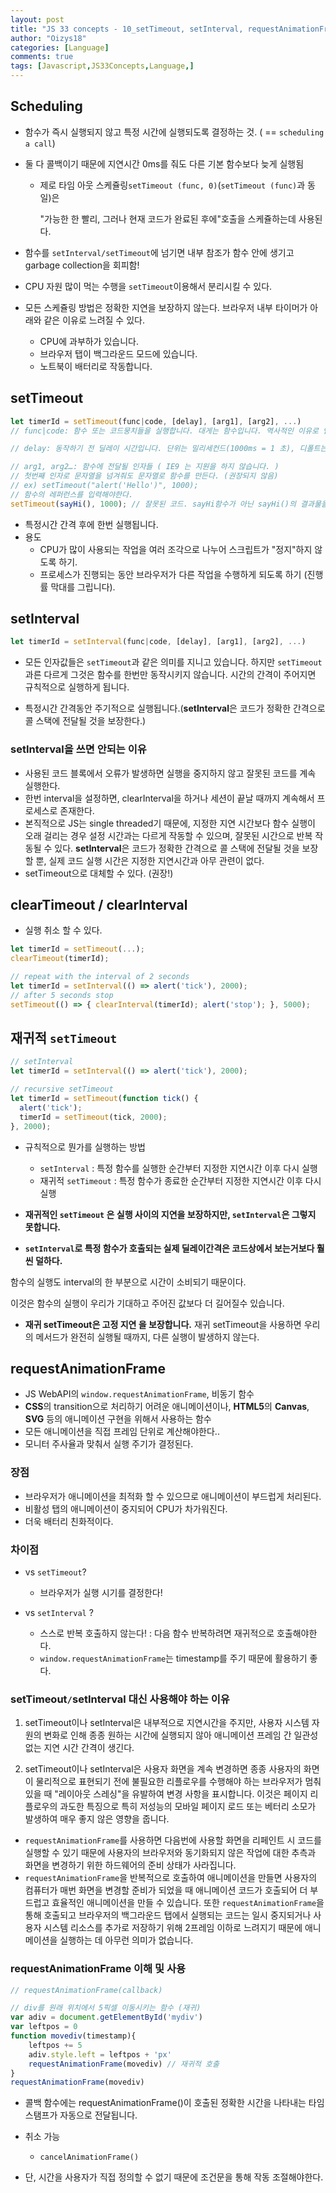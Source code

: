 ```yaml
---
layout: post
title: "JS 33 concepts - 10_setTimeout, setInterval, requestAnimationFrame"
author: "Oizys18"
categories: [Language]
comments: true
tags: [Javascript,JS33Concepts,Language,]
---
```

## Scheduling 

- 함수가 즉시 실행되지 않고 특정 시간에 실행되도록 결정하는 것. ( == `scheduling a call`)

- 둘 다 콜백이기 때문에 지연시간 0ms를 줘도 다른 기본 함수보다 늦게 실행됨

  - 제로 타임 아웃 스케쥴링`setTimeout (func, 0)`(`setTimeout (func)`과 동일)은

     "가능한 한 빨리, 그러나 현재 코드가 완료된 후에"호출을 스케쥴하는데 사용된다.

- 함수를 `setInterval/setTimeout`에 넘기면 내부 참조가 함수 안에 생기고 garbage collection을 회피함! 

- CPU 자원 많이 먹는 수행을 `setTimeout`이용해서 분리시킬 수 있다.

- 모든 스케쥴링 방법은 정확한 지연을 보장하지 않는다. 브라우저 내부 타이머가 아래와 같은 이유로 느려질 수 있다.

  - CPU에 과부하가 있습니다.
  - 브라우저 탭이 백그라운드 모드에 있습니다.
  - 노트북이 배터리로 작동합니다.

## setTimeout

```js
let timerId = setTimeout(func|code, [delay], [arg1], [arg2], ...)
// func|code: 함수 또는 코드뭉치들을 실행합니다. 대게는 함수입니다. 역사적인 이유로 인해 일련의 코드를 전달할 수는 있지만 권장하지는 않습니다.

// delay: 동작하기 전 딜레이 시간입니다. 단위는 밀리세컨드(1000ms = 1 초), 디폴트는 0

// arg1, arg2…: 함수에 전달될 인자들 ( IE9 는 지원을 하지 않습니다. )
// 첫번째 인자로 문자열을 넘겨줘도 문자열로 함수를 만든다. (권장되지 않음)
// ex) setTimeout("alert('Hello')", 1000);
// 함수의 레퍼런스를 입력해야한다. 
setTimeout(sayHi(), 1000); // 잘못된 코드. sayHi함수가 아닌 sayHi()의 결과물을 인자로 넘겨주게 된다.
```

- 특정시간 간격 후에 한번 실행됩니다.
- 용도
  - CPU가 많이 사용되는 작업을 여러 조각으로 나누어 스크립트가 "정지"하지 않도록 하기.
  - 프로세스가 진행되는 동안 브라우저가 다른 작업을 수행하게 되도록 하기 (진행률 막대를 그립니다).

## setInterval

```javascript
let timerId = setInterval(func|code, [delay], [arg1], [arg2], ...)
```

- 모든 인자값들은 `setTimeout`과 같은 의미를 지니고 있습니다. 하지만 `setTimeout`과른 다르게 그것은 함수를 한번만 동작시키지 않습니다. 시간의 간격이 주어지면 규칙적으로 실행하게 됩니다.

- 특정시간 간격동안 주기적으로 실행됩니다.(**setInterval**은 코드가 정확한 간격으로 콜 스택에 전달될 것을 보장한다.)

### setInterval을 쓰면 안되는 이유

- 사용된 코드 블록에서 오류가 발생하면 실행을 중지하지 않고 잘못된 코드를 계속 실행한다.
- 한번 interval을 설정하면, clearInterval을 하거나 세션이 끝날 때까지 계속해서 프로세스로 존재한다.
- 본직적으로 JS는 single threaded기 때문에, 지정한 지연 시간보다 함수 실행이 오래 걸리는 경우 설정 시간과는 다르게 작동할 수 있으며, 잘못된 시간으로 반복 작동될 수 있다. **setInterval**은 코드가 정확한 간격으로 콜 스택에 전달될 것을 보장할 뿐, 실제 코드 실행 시간은 지정한 지연시간과 아무 관련이 없다.
- setTimeout으로 대체할 수 있다. (권장!)

## clearTimeout / clearInterval

- 실행 취소 할 수 있다.

```javascript
let timerId = setTimeout(...);
clearTimeout(timerId);

// repeat with the interval of 2 seconds
let timerId = setInterval(() => alert('tick'), 2000);
// after 5 seconds stop
setTimeout(() => { clearInterval(timerId); alert('stop'); }, 5000);
```

## 재귀적 `setTimeout`

```javascript
// setInterval
let timerId = setInterval(() => alert('tick'), 2000);

// recursive setTimeout
let timerId = setTimeout(function tick() {
  alert('tick');
  timerId = setTimeout(tick, 2000); 
}, 2000);
```

- 규칙적으로 뭔가를 실행하는 방법 
  - `setInterval` : 특정 함수를 실행한 순간부터 지정한 지연시간 이후 다시 실행
  - 재귀적 `setTimeout` : 특정 함수가 종료한 순간부터 지정한 지연시간 이후 다시 실행

- **재귀적인 `setTimeout` 은 실행 사이의 지연을 보장하지만, `setInterval`은 그렇지 못합니다.**

-  **`setInterval`로 특정 함수가 호출되는 실제 딜레이간격은 코드상에서 보는거보다 훨씬 덜하다.** 

  함수의 실행도 interval의 한 부분으로 시간이 소비되기 때문이다.

  이것은 함수의 실행이 우리가 기대하고 주어진 값보다 더 길어질수 있습니다.

- **재귀 setTimeout은 고정 지연 을 보장합니다.** 재귀 setTimeout을 사용하면 우리의 메서드가 완전히 실행될 때까지, 다른 실행이 발생하지 않는다.

## requestAnimationFrame

- JS WebAPI의 `window.requestAnimationFrame`, 비동기 함수
- **CSS**의 transition으로 처리하기 어려운 애니메이션이나, **HTML5**의 **Canvas**, **SVG** 등의 애니메이션 구현을 위해서 사용하는 함수 
- 모든 애니메이션을 직접 프레임 단위로 계산해야한다..
- 모니터 주사율과 맞춰서 실행 주기가 결정된다.

### 장점

- 브라우저가 애니메이션을 최적화 할 수 있으므로 애니메이션이 부드럽게 처리된다.
- 비활성 탭의 애니메이션이 중지되어 CPU가 차가워진다.
- 더욱 배터리 친화적이다.

### 차이점

- vs `setTimeout`? 
  - 브라우저가 실행 시기를 결정한다!

- vs `setInterval` ? 
  - 스스로 반복 호출하지 않는다! : 다음 함수 반복하려면 재귀적으로 호출해야한다.
  - `window.requestAnimationFrame`는 timestamp를 주기 때문에 활용하기 좋다.

### setTimeout` / `setInterval 대신 사용해야 하는 이유  

1. setTimeout이나 setInterval은 내부적으로 지연시간을 주지만, 사용자 시스템 자원의 변화로 인해 종종 원하는 시간에 실행되지 않아 애니메이션 프레임 간 일관성 없는 지연 시간 간격이 생긴다.

2. setTimeout이나 setInterval은 사용자 화면을 계속 변경하면 종종 사용자의 화면이 물리적으로 표현되기 전에 불필요한 리플로우를 수행해야 하는 브라우저가 멈춰 있을 때 "레이아웃 스레싱"을 유발하여 변경 사항을 표시합니다. 이것은 페이지 리플로우의 과도한 특징으로 특히 저성능의 모바일 페이지 로드 또는 베터리 소모가 발생하여 매우 좋지 않은 영향을 줍니다.

- `requestAnimationFrame`를 사용하면 다음번에 사용할 화면을 리페인트 시 코드를 실행할 수 있기 때문에 사용자의 브라우저와 동기화되지 않은 작업에 대한 추측과 화면을 변경하기 위한 하드웨어의 준비 상태가 사라집니다.
- `requestAnimationFrame`을 반복적으로 호출하여 애니메이션을 만들면 사용자의 컴퓨터가 매번 화면을 변경할 준비가 되었을 때 애니메이션 코드가 호출되어 더 부드럽고 효율적인 애니메이션을 만들 수 있습니다. 또한 `requestAnimationFrame`을 통해 호출되고 브라우저의 백그라운드 탭에서 실행되는 코드는 일시 중지되거나 사용자 시스템 리소스를 추가로 저장하기 위해 2프레임 이하로 느려지기 때문에 애니메이션을 실행하는 데 아무런 의미가 없습니다.

### requestAnimationFrame 이해 및 사용

```javascript
// requestAnimationFrame(callback)

// div를 원래 위치에서 5픽셀 이동시키는 함수 (재귀)
var adiv = document.getElementById('mydiv')
var leftpos = 0
function movediv(timestamp){
    leftpos += 5
    adiv.style.left = leftpos + 'px'
    requestAnimationFrame(movediv) // 재귀적 호출
}
requestAnimationFrame(movediv) 
```

- 콜백 함수에는 requestAnimationFrame()이 호출된 정확한 시간을 나타내는 타임 스탬프가 자동으로 전달됩니다.

- 취소 가능 

  - ```
    cancelAnimationFrame()
    ```

- 단, 시간을 사용자가 직접 정의할 수 없기 때문에 조건문을 통해 작동 조절해야한다.